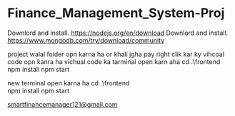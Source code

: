 # Finance_Management_System-Proj

Downlord and install.   https://nodejs.org/en/download
Downlord and install.   https://www.mongodb.com/try/download/community

project walal folder opn karna ha or khali jgha pay right clik kar ky vihcoal code opn kanra ha
vichual code ka tarminal open karn aha 
cd .\frontend\
npm install
npm start

new terminal open karna ha 
cd .\frontend\
npm install
npm start

smartfinancemanager121@gmail.com
